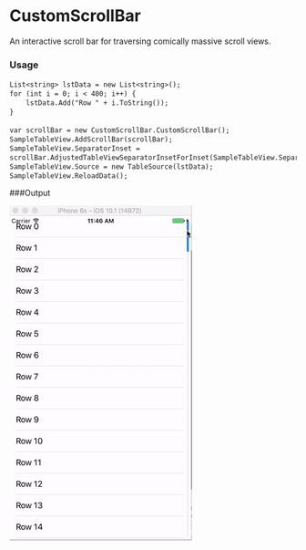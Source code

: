# CustomScrollBar

An interactive scroll bar for traversing comically massive scroll views.

### Usage

```
List<string> lstData = new List<string>();
for (int i = 0; i < 400; i++) {
	lstData.Add("Row " + i.ToString());
}

var scrollBar = new CustomScrollBar.CustomScrollBar();
SampleTableView.AddScrollBar(scrollBar);
SampleTableView.SeparatorInset = scrollBar.AdjustedTableViewSeparatorInsetForInset(SampleTableView.SeparatorInset);
SampleTableView.Source = new TableSource(lstData);
SampleTableView.ReloadData();
```

###Output

![](https://github.com/guntidheerajkumar/CustomScrollBar/blob/master/Output.gif)
